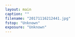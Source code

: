 ```yaml
---
layout: main
caption: ""
filename: "20171116212441.jpg"
fstop: "Unknown"
exposure: "Unknown"
---
```

